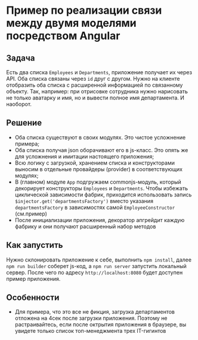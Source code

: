 # Пример по реализации связи между двумя моделями посредством Angular
## Задача
Есть два списка ```Employees``` и ```Departments```, приложение получает их через API. Оба списка связаны через ```id``` друг с другом.
Нужно на клиенте отобразить оба списка с расширенной информацией по связанному объекту. 
Так, например: при отрисовке сотрудника нужно нарисовать не только аватарку и имя, но и вывести полное имя департамента. И наоборот.


## Решение
- Оба списка существуют в своих модулях. Это чистое усложнение примера;
- Оба списка получая json оборачивают его в js-класс. Это опять же для усложнения и имитации настоящего приложения;
- Всю логику с загрузкой, хранением списка и конструкторами выносим в отдельные провайдеры (provider) в соответствующих модулях;
- В (главном) модуле ```App``` подгружаем commonjs-модуль, который декорирует конструкторы ```Employees``` и ```Departments```. 
Чтобы избежать циклической зависимости фабрик, приходится использовать запись ```$injector.get('departmentsFactory')``` вместо указания ```departmentsFactory``` в зависимостях самой ```EmployeeConstructor``` (см.пример)
- После инициализации приложения, декоратор апгрейдит каждую фабрику и они получают расширенный набор методов

## Как запустить
Нужно склонировать приложение к себе, выполнить ```npm install```, далее ```npm run builder``` соберет js-код, а ```npm run server``` запустить локальный сервер. 
После чего по адресу ```http://localhost:8080``` будет доступен пример приложения.

## Особенности
- Для примера, что это все не фикция, загрузка департаментов отложена на 4сек после загрузки приложения. Поэтому не растраивайтесь, если после октрытия приложения в браузере, вы увидете только список топ-менеджмента трех IT-гигинтов

